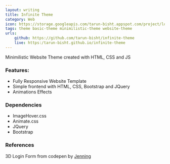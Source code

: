 ```yaml
---
layout: writing
title: Infinite Theme
category: Web
icon: https://storage.googleapis.com/tarun-bisht.appspot.com/project/logo_inf8788f1ec01738a37
tags: theme basic-theme minimilistic-theme website-theme
urls:
    github: https://github.com/tarun-bisht/infinite-theme
    live: https:/tarun-bisht.github.io/infinite-theme
---
```


Minimilistic Website Theme created with HTML, CSS and JS

### Features:
- Fully Responsive Website Template
- Simple frontend with HTML, CSS, Bootstrap and JQuery
- Animations Effects

### Dependencies
- ImageHover.css
- Animate.css
- JQuery
- Bootstrap

### References
3D Login Form from codepen by [Jenning](https://codepen.io/jenning/pen/RVRYeb)